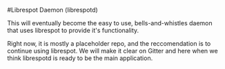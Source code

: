 #Librespot Daemon (librespotd)

This will eventually become the easy to use, bells-and-whistles daemon that uses librespot to provide it's functionality.

Right now, it is mostly a placeholder repo, and the reccomendation is to continue using librespot. We will make it clear on Gitter and here when we think librespotd is ready to be the main application.
